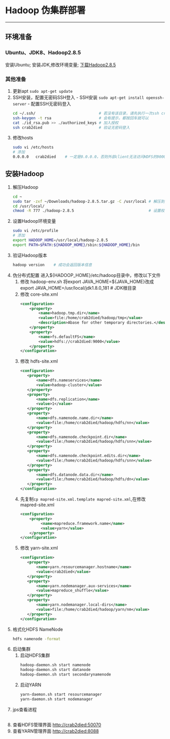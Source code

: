 #                                           Hadoop 伪集群部署
---
## 环境准备
### Ubuntu、JDK8、Hadoop2.8.5
   安装Ubuntu; 安装JDK,修改环境变量; [下载Hadoop2.8.5](http://hadoop.apache.org/)

### 其他准备
   1. 更新apt `sudo apt-get update`
   2. SSH安装，配置无密码SSH登入
     - SSH安装 `sudo apt-get install openssh-server`
     - 配置SSH无密码登入
      ```bash
      cd ~/.ssh/                            # 若没有该目录，请先执行一次ssh crab2died
      ssh-keygen -t rsa                     # 会有提示，都按回车就可以
      cat ./id_rsa.pub >> ./authorized_keys # 加入授权
      ssh crab2died                         # 验证无密码登入
      ```
   3. 修改hosts
      ```bash
      sudo vi /etc/hosts
      # 添加 
      0.0.0.0   crab2died    # 一定是0.0.0.0，否则外部client无法访问HDFS的9000端口 
      ```   
## 安装Hadoop
   1. 解压Hadoop
      ```bash
      cd ~
      sudo tar -zxf ~/Downloads/hadoop-2.8.5.tar.gz -C /usr/local # 解压到/usr/local中
      cd /usr/local/                                              
      chmod -R 777 ./hadoop-2.8.5                                 # 设置权限
      ```
   2. 设置Hadoop环境变量
      ```bash
      sudo vi /etc/profile
      # 添加
      export HADOOP_HOME=/usr/local/hadoop-2.8.5 
      export PATH=$PATH:${HADOOP_HOME}/sbin:${HADOOP_HOME}/bin
      ```
   3. 验证Hadoop版本
      ```bash
      hadoop version    # 成功会返回版本信息
      ```
   4. 伪分布式配置
      进入${HADOOP_HOME}/etc/hadoop目录中，修改以下文件
      1. 修改 hadoop-env.sh
         将export JAVA_HOME=${JAVA_HOME}改成export JAVA_HOME=/usr/local/jdk1.8.0_181  # JDK根目录
      2. 修改 core-site.xml    
         ```xml
         <configuration>
             <property>
                 <name>hadoop.tmp.dir</name>
                 <value>file:/home/crab2died/hadoop/tmp</value>
                 <description>Abase for other temporary directories.</description>
             </property>
             <property>
                 <name>fs.defaultFS</name>
                 <value>hdfs://crab2died:9000</value>
             </property>
         </configuration>
         ```  
      3. 修改 hdfs-site.xml
         ```xml
         <configuration>
            <property>
                <name>dfs.nameservices</name>
                <value>hadoop-cluster</value>
            </property>
            <property>
                <name>dfs.replication</name>
                <value>1</value>
            </property>      
            <property>
                <name>dfs.namenode.name.dir</name>
                <value>file:/home/crab2died/hadoop/hdfs/nn</value>
            </property>
            <property>
                <name>dfs.namenode.checkpoint.dir</name>
                <value>file:/home/crab2died/hadoop/hdfs/snn</value>
            </property>
            <property>
                <name>dfs.namenode.checkpoint.edits.dir</name>
                <value>file:/home/crab2died/hadoop/hdfs/snn</value>
            </property>
            <property>
                <name>dfs.datanode.data.dir</name>
                <value>file:/home/crab2died/hadoop/hdfs/dn</value>
            </property>
         </configuration>
         ```
      4. 先复制`cp mapred-site.xml.template mapred-site.xml`,在修改 mapred-site.xml
         ```xml
         <configuration>
             <property>
                  <name>mapreduce.framework.name</name>
                  <value>yarn</value>
             </property>
         </configuration>
         ```
      5. 修改 yarn-site.xml
         ```xml
         <configuration>
            <property>
                <name>yarn.resourcemanager.hostname</name>
                <value>crab2died</value>
            </property>
            <property>
                <name>yarn.nodemanager.aux-services</name>
                <value>mapreduce_shuffle</value>
            </property>
            <property>
                <name>yarn.nodemanager.local-dirs</name>
                <value>file:/home/crab2died/hadoop/yarn/nm</value>
            </property>
         </configuration>
         ```
   5. 格式化HDFS NameNode
      ```bash
      hdfs namenode -format
      ```
   6. 启动集群
      1. 启动HDFS集群
         ```bash
         hadoop-daemon.sh start namenode
         hadoop-daemon.sh start datanode
         hadoop-daemon.sh start secondarynamenode
         ```
      2. 启动YARN
         ```bash
         yarn-daemon.sh start resourcemanager
         yarn-daemon.sh start nodemanager
         ```
   7. jps查看进程
      ```bash
      ```
   8. 查看HDFS管理界面
      [http://crab2died:50070](http://crab2died:50070)
   9. 查看YARN管理界面
      [http://crab2died:8088](http://crab2died:8088)
